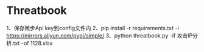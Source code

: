 # Threatbook
1、保存微步Api key到config文件内 
2、pip install -r requirements.txt -i https://mirrors.aliyun.com/pypi/simple/ 
3、python threatbook.py -if 攻击IP分析.txt -of 1128.xlsx
